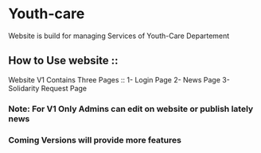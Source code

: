 # Youth-care
Website is build for managing Services of Youth-Care Departement 
## How to Use website ::
Website V1 Contains Three Pages ::
1- Login Page 
2- News Page
3- Solidarity Request Page
### Note: For V1 Only Admins can edit on website or publish lately news
### Coming Versions will provide more features